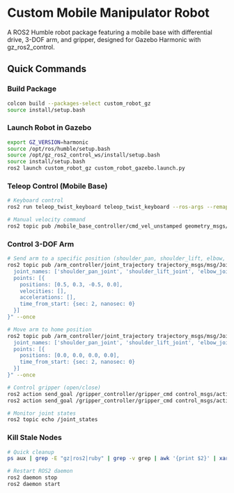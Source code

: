 # Custom Mobile Manipulator Robot

A ROS2 Humble robot package featuring a mobile base with differential drive, 3-DOF arm, and gripper, designed for Gazebo Harmonic with gz_ros2_control.

## Quick Commands

### Build Package
```bash
colcon build --packages-select custom_robot_gz
source install/setup.bash
```

### Launch Robot in Gazebo
```bash
export GZ_VERSION=harmonic
source /opt/ros/humble/setup.bash
source /opt/gz_ros2_control_ws/install/setup.bash
source install/setup.bash
ros2 launch custom_robot_gz custom_robot_gazebo.launch.py
```

### Teleop Control (Mobile Base)
```bash
# Keyboard control
ros2 run teleop_twist_keyboard teleop_twist_keyboard --ros-args --remap cmd_vel:=/mobile_base_controller/cmd_vel_unstamped

# Manual velocity command
ros2 topic pub /mobile_base_controller/cmd_vel_unstamped geometry_msgs/msg/Twist "{linear: {x: 0.5}, angular: {z: 0.3}}" -r 10
```

### Control 3-DOF Arm
```bash
# Send arm to a specific position (shoulder_pan, shoulder_lift, elbow, wrist)
ros2 topic pub /arm_controller/joint_trajectory trajectory_msgs/msg/JointTrajectory "{
  joint_names: ['shoulder_pan_joint', 'shoulder_lift_joint', 'elbow_joint', 'wrist_joint'],
  points: [{
    positions: [0.5, 0.3, -0.5, 0.0],
    velocities: [],
    accelerations: [],
    time_from_start: {sec: 2, nanosec: 0}
  }]
}" --once

# Move arm to home position
ros2 topic pub /arm_controller/joint_trajectory trajectory_msgs/msg/JointTrajectory "{
  joint_names: ['shoulder_pan_joint', 'shoulder_lift_joint', 'elbow_joint', 'wrist_joint'],
  points: [{
    positions: [0.0, 0.0, 0.0, 0.0],
    time_from_start: {sec: 2, nanosec: 0}
  }]
}" --once

# Control gripper (open/close)
ros2 action send_goal /gripper_controller/gripper_cmd control_msgs/action/GripperCommand "{command: {position: 0.02, max_effort: 5.0}}"  # Open
ros2 action send_goal /gripper_controller/gripper_cmd control_msgs/action/GripperCommand "{command: {position: 0.0, max_effort: 5.0}}"   # Close

# Monitor joint states
ros2 topic echo /joint_states
```

### Kill Stale Nodes
```bash
# Quick cleanup
ps aux | grep -E "gz|ros2|ruby" | grep -v grep | awk '{print $2}' | xargs -r kill -9

# Restart ROS2 daemon
ros2 daemon stop
ros2 daemon start
```